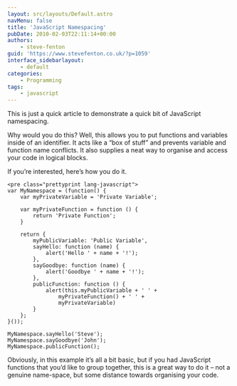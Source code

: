 ```yaml
---
layout: src/layouts/Default.astro
navMenu: false
title: 'JavaScript Namespacing'
pubDate: 2010-02-03T22:11:14+00:00
authors:
    - steve-fenton
guid: 'https://www.stevefenton.co.uk/?p=1059'
interface_sidebarlayout:
    - default
categories:
    - Programming
tags:
    - javascript
---
```


This is just a quick article to demonstrate a quick bit of JavaScript namespacing.

Why would you do this? Well, this allows you to put functions and variables inside of an identifier. It acts like a “box of stuff” and prevents variable and function name conflicts. It also supplies a neat way to organise and access your code in logical blocks.

If you’re interested, here’s how you do it.

```
<pre class="prettyprint lang-javascript">
var MyNamespace = (function() {
    var myPrivateVariable = 'Private Variable';
   
    var myPrivateFunction = function () {
        return 'Private Function';
    }
   
    return {
        myPublicVariable: 'Public Variable',
        sayHello: function (name) {
            alert('Hello ' + name + '!');
        },
        sayGoodbye: function (name) {
            alert('Goodbye ' + name + '!');
        },
        publicFunction: function () {
            alert(this.myPublicVariable + ' ' +
                myPrivateFunction() + ' ' +
                myPrivateVariable)
        }
    };
}());

MyNamespace.sayHello('Steve');
MyNamespace.sayGoodbye('John');
MyNamespace.publicFunction();
```
Obviously, in this example it’s all a bit basic, but if you had JavaScript functions that you’d like to group together, this is a great way to do it – not a genuine name-space, but some distance towards organising your code.